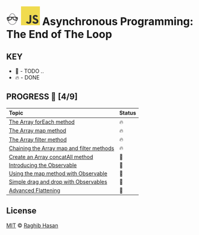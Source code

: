 # ![🥚 EH](./eH-logo.png) ![JS](./js-logo.png) Asynchronous Programming: The End of The Loop


## KEY
* 🚧 - TODO ..
* 🔥 - DONE

## PROGRESS 🚀 [4/9]

|  Topic       |        Status     |
| :-------------  | :------------- |
| [The Array forEach method](./practices/forEach.js) | 🔥 |
| [The Array map method](./practices/map.js) | 🔥 |
| [The Array filter method](./practices/filter.js) | 🔥 |
| [Chaining the Array map and filter methods](./practices/chain.js) | 🔥 |
| [Create an Array concatAll method](./practices/concatAll.js) | 🚧 |
| [Introducing the Observable](./practices/observable.js) | 🚧 |
| [Using the map method with Observable](./practices/observable-map.js) | 🚧 |
| [Simple drag and drop with Observables](./practices/drag-with-drop.js) | 🚧 |
| [Advanced Flattening](./practices/flattening.js) | 🚧 |

## License
[MIT](./license) © [Raghib Hasan](http://raghibm.com/)